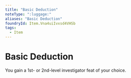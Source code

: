 ```yaml
---
title: "Basic Deduction"
noteType: ":luggage:"
aliases: "Basic Deduction"
foundryId: Item.Vna4uiIvxsd4VHSb
tags:
  - Item
---
```


# Basic Deduction

You gain a 1st- or 2nd-level investigator feat of your choice.
